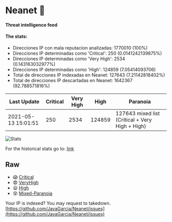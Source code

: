 # Neanet :hocho:
#### Threat intelligence feed
#### The stats:

- Direcciones IP con mala reputacion analizadas: 1770010 (100%)
- Direcciones IP determinadas como 'Critical':  250 (0.0141242139875%)
- Direcciones IP determinadas como 'Very High':  2534 (0.143163032977%)
- Direcciones IP determinadas como 'High':  124859 (7.05414093706)
- Total de direcciones IP indexadas en Neanet:  127643 (7.21142818402%)
- Total de direcciones IP descartadas en Neanet:  1642367 (92.788571816%)

| Last Update | Critical | Very High | High | Paranoia |
| --- | --- | --- | --- | --- |
| 2021-05-13 15:01:51 | 250 | 2534 | 124859 | 127643 mixed list (Critical + Very High + High)|

![Stats](https://docs.google.com/spreadsheets/d/e/2PACX-1vSnaNMIXVabIpDJjufMlzH7poXnshF3mgd8Is1g9ytUEzVsP5my4Trn8f-xkoLLQ38xpL3HtmUexLo6/pubchart?oid=501124687&format=image)

For the historical stats go to: [link](/stats.csv)
## Raw
- :scream: [Critical](https://raw.githubusercontent.com/JavaGarcia/Neanet/master/blacklists/neanet_critical.txt)
- :fearful: [VeryHigh](https://raw.githubusercontent.com/JavaGarcia/Neanet/master/blacklists/neanet_veryHigh.txtt)
- :frowning: [High](https://raw.githubusercontent.com/JavaGarcia/Neanet/master/blacklists/neanet_high.txt)
- :dizzy_face: [Mixed-Paranoia](https://raw.githubusercontent.com/JavaGarcia/Neanet/master/blacklists/neanet_all.txt)


Your IP is indexed? You may request to takedown. [https://github.com/JavaGarcia/Neanet/issues](https://github.com/JavaGarcia/Neanet/issues)

































































































































































































































































































































































































































































































































































































































































































































































































































































































































































































































































































































































































































































































































































































































































































































































































































































































































































































































































































































































































































































































































































































































































































































































































































































































































































































































































































































































































































































































































































































































































































































































































































































































































































































































































































































































































































































































































































































































































































































































































































































































































































































































































































































































































































































































































































































































































































































































































































































































































































































































































































































































































































































































































































































































































































































































































































































































































































































































































































































































































































































































































































































































































































































































































































































































































